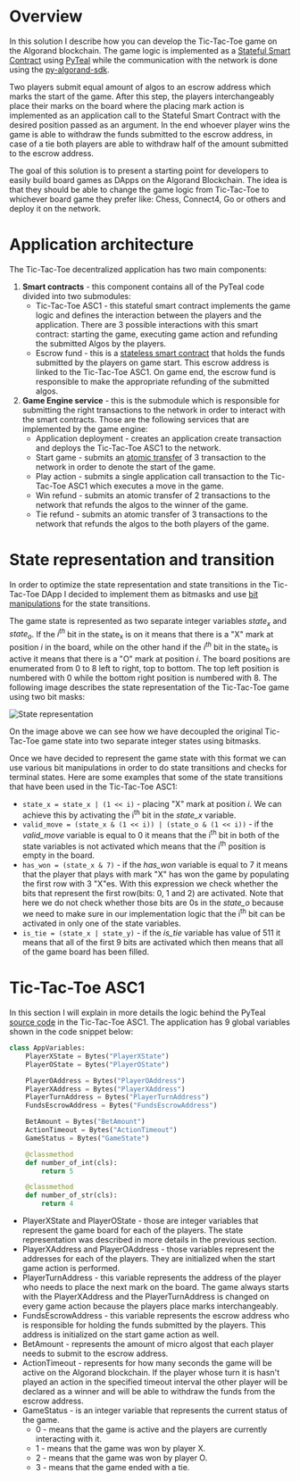 # Overview

In this solution I describe how you can develop the Tic-Tac-Toe game on the Algorand blockchain. The game logic is implemented as a [Stateful Smart Contract](https://developer.algorand.org/docs/features/asc1/stateful/) using [PyTeal](https://pyteal.readthedocs.io/en/latest/overview.html) while the communication with the network is done using the [py-algorand-sdk](https://github.com/algorand/py-algorand-sdk). 

Two players submit equal amount of algos to an escrow address which marks the start of the game. After this step, the players interchangeably place their marks on the board where the placing mark action is implemented as an application call to the Stateful Smart Contract with the desired position passed as an argument. In the end whoever player wins the game is able to withdraw the funds submitted to the escrow address, in case of a tie both players are able to withdraw half of the amount submitted to the escrow address.

The goal of this solution is to present a starting point for developers to easily build board games as DApps on the Algorand Blockchain. The idea is that they should be able to change the game logic from Tic-Tac-Toe to whichever board game they prefer like: Chess, Connect4, Go or others and deploy it on the network.

# Application architecture

The Tic-Tac-Toe decentralized application has two main components:

1. **Smart contracts** - this component contains all of the PyTeal code divided into two submodules:
   - Tic-Tac-Toe ASC1 - this stateful smart contract implements the game logic and defines the interaction between the players and the application. There are 3 possible interactions with this smart contract: starting the game, executing game action and refunding the submitted Algos by the players.
   - Escrow fund - this is a [stateless smart contract](https://developer.algorand.org/docs/features/asc1/stateless/) that holds the funds submitted by the players on game start. This escrow address is linked to the Tic-Tac-Toe ASC1. On game end, the escrow fund is responsible to make the appropriate refunding of the submitted algos.
2. **Game Engine service** - this is the submodule which is responsible for submitting the right transactions to the network in order to interact with the smart contracts. Those are the following services that are implemented by the game engine:
   - Application deployment - creates an application create transaction and deploys the Tic-Tac-Toe ASC1 to the network.
   - Start game - submits an [atomic transfer](https://developer.algorand.org/docs/features/atomic_transfers/) of 3 transaction to the network in order to denote the start of the game. 
   - Play action - submits a single application call transaction to the Tic-Tac-Toe ASC1 which executes a move in the game.
   - Win refund - submits an atomic transfer of 2 transactions to the network that refunds the algos to the winner of the game.
   - Tie refund - submits an atomic transfer of 3 transactions to the network that refunds the algos to the both players of the game.

# State representation and transition

In order to optimize the state representation and state transitions in the Tic-Tac-Toe DApp I decided to implement them as bitmasks and use [bit manipulations](https://en.wikipedia.org/wiki/Bit_manipulation) for the state transitions. 

The game state is represented as two separate integer variables *state<sub>x</sub>* and *state<sub>o</sub>*. If the *i<sup>th</sup>* bit in the state<sub>x</sub> is on it means that there is a "X" mark at position *i* in the board, while on the other hand if the  *i<sup>th</sup>* bit in the state<sub>o</sub> is active it means that there is a "O" mark at position *i*. The board positions are enumerated from 0 to 8 left to right, top to bottom. The top left position is numbered with 0 while the bottom right position is numbered with 8. The following image describes the state representation of the Tic-Tac-Toe game using two bit masks:

![State representation](https://github.com/Vilijan/TicTacToe_Algorand/blob/main/images/state_representation.png?raw=true)

On the image above we can see how we have decoupled the original Tic-Tac-Toe game state into two separate integer states using bitmasks.

Once we have decided to represent the game state with this format we can use various bit manipulations in order to do state transitions and checks for terminal states. Here are some examples that some of the state transitions that have been used in the Tic-Tac-Toe ASC1:

- `state_x = state_x | (1 << i)` - placing "X" mark at position *i*. We can achieve this by activating the i<sup>th</sup> bit in the *state_x* variable.
- `valid_move = (state_x & (1 << i)) | (state_o & (1 << i))` - if the *valid_move* variable is equal to 0 it means that the i<sup>th</sup> bit in both of the state variables is not activated which means that the i<sup>th</sup> position is empty in the board. 
- `has_won = (state_x & 7)` - if the *has_won* variable is equal to 7 it means that the player that plays with mark "X" has won the game by populating the first row with 3 "X"es. With this expression we check whether the bits that represent the first row(bits: 0, 1 and 2) are activated. Note that here we do not check whether those bits are 0s in the *state_o* because we need to make sure in our implementation logic that the i<sup>th</sup> bit can be activated in only one of the state variables.
- `is_tie = (state_x | state_y)` - if the *is_tie* variable has value of 511 it means that all of the first 9 bits are activated which then means that all of the game board has been filled. 



# Tic-Tac-Toe ASC1

In this section I will explain in more details the logic behind the PyTeal [source code](https://github.com/Vilijan/TicTacToe_Algorand/blob/main/src/smart_contracts/tic_tac_toe_asc1.py) in the Tic-Tac-Toe ASC1. The application has 9 global variables shown in the code snippet below:

```python
class AppVariables:
    PlayerXState = Bytes("PlayerXState")
    PlayerOState = Bytes("PlayerOState")

    PlayerOAddress = Bytes("PlayerOAddress")
    PlayerXAddress = Bytes("PlayerXAddress")
    PlayerTurnAddress = Bytes("PlayerTurnAddress")
    FundsEscrowAddress = Bytes("FundsEscrowAddress")

    BetAmount = Bytes("BetAmount")
    ActionTimeout = Bytes("ActionTimeout")
    GameStatus = Bytes("GameState")

    @classmethod
    def number_of_int(cls):
        return 5

    @classmethod
    def number_of_str(cls):
        return 4
```

- PlayerXState and PlayerOState - those are integer variables that represent the game board for each of the players. The state representation was described in more details in the previous section.
- PlayerXAddress and PlayerOAddress - those variables represent the addresses for each of the players. They are initialized when the start game action is performed.
- PlayerTurnAddress - this variable represents the address of the player who needs to place the next mark on the board. The game always starts with the PlayerXAddress and the PlayerTurnAddress is changed on every game action because the players place marks interchangeably. 
- FundsEscrowAddress - this variable represents the escrow address who is responsible for holding the funds submitted by the players. This address is initialized on the start game action as well. 
- BetAmount - represents the amount of micro algost that each player needs to submit to the escrow address.
- ActionTimeout - represents for how many seconds the game will be active on the Algorand blockchain. If the player whose turn it is hasn't played an action in the specified timeout interval the other player will be declared as a winner and will be able to withdraw the funds from the escrow address.
- GameStatus - is an integer variable that represents the current status of the game.
  - 0 - means that the game is active and the players are currently interacting with it.
  - 1 - means that the game was won by player X.
  - 2 - means that the game was won by player O.
  - 3 - means that the game ended with a tie.



